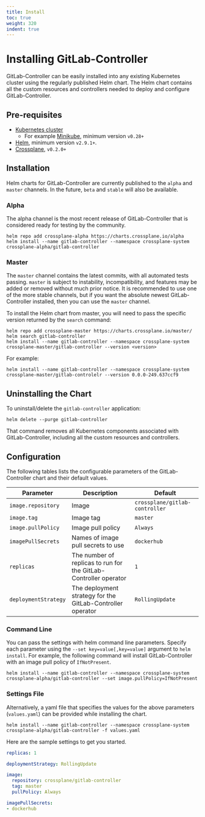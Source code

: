 ```yaml
---
title: Install
toc: true
weight: 320
indent: true
---
```

# Installing GitLab-Controller

GitLab-Controller can be easily installed into any existing Kubernetes cluster using the regularly published Helm chart.
The Helm chart contains all the custom resources and controllers needed to deploy and configure GitLab-Controller.

## Pre-requisites

* [Kubernetes cluster](https://kubernetes.io/docs/setup/)
  * For example [Minikube](https://kubernetes.io/docs/tasks/tools/install-minikube/), minimum version `v0.28+`
* [Helm](https://docs.helm.sh/using_helm/), minimum version `v2.9.1+`.
* [Crossplane](https://github.com/crossplaneio/crossplane), `v0.2.0+`

## Installation

Helm charts for GitLab-Controller are currently published to the `alpha` and `master` channels.
In the future, `beta` and `stable` will also be available.

### Alpha

The alpha channel is the most recent release of GitLab-Controller that is considered ready for testing by the community.

```console
helm repo add crossplane-alpha https://charts.crossplane.io/alpha
helm install --name gitlab-controller --namespace crossplane-system crossplane-alpha/gitlab-controller
```

### Master

The `master` channel contains the latest commits, with all automated tests passing.
`master` is subject to instability, incompatibility, and features may be added or removed without much prior notice.
It is recommended to use one of the more stable channels, but if you want the absolute newest GitLab-Controller 
installed, then you can use the `master` channel.

To install the Helm chart from master, you will need to pass the specific version returned by the `search` command:

```console
helm repo add crossplane-master https://charts.crossplane.io/master/
helm search gitlab-controller
helm install --name gitlab-controller --namespace crossplane-system crossplane-master/gitlab-controller --version <version>
```

For example:

```console
helm install --name gitlab-controller --namespace crossplane-system crossplane-master/gitlab-controlelr --version 0.0.0-249.637ccf9
```

## Uninstalling the Chart

To uninstall/delete the `gitlab-controller` application:

```console
helm delete --purge gitlab-controller
```

That command removes all Kubernetes components associated with GitLab-Controller, 
including all the custom resources and controllers.

## Configuration

The following tables lists the configurable parameters of the GitLab-Controller chart and their default values.

| Parameter                 | Description                                                     | Default                                                |
| ------------------------- | --------------------------------------------------------------- | ------------------------------------------------------ |
| `image.repository`        | Image                                                           | `crossplane/gitlab-controller`                                |
| `image.tag`               | Image tag                                                       | `master`                                               |
| `image.pullPolicy`        | Image pull policy                                               | `Always`                                               |
| `imagePullSecrets`        | Names of image pull secrets to use                              | `dockerhub`                                            |
| `replicas`                | The number of replicas to run for the GitLab-Controller operator       | `1`                                                    |
| `deploymentStrategy`      | The deployment strategy for the GitLab-Controller operator             | `RollingUpdate`                                        |

### Command Line

You can pass the settings with helm command line parameters.
Specify each parameter using the `--set key=value[,key=value]` argument to `helm install`.
For example, the following command will install GitLab-Controller with an image pull policy of `IfNotPresent`.

```console
helm install --name gitlab-controller --namespace crossplane-system crossplane-alpha/gitlab-controller --set image.pullPolicy=IfNotPresent
```

### Settings File

Alternatively, a yaml file that specifies the values for the above parameters (`values.yaml`) can be provided while installing the chart.

```console
helm install --name gitlab-controller --namespace crossplane-system crossplane-alpha/gitlab-controller -f values.yaml
```

Here are the sample settings to get you started.

```yaml
replicas: 1

deploymentStrategy: RollingUpdate

image:
  repository: crossplane/gitlab-controller
  tag: master
  pullPolicy: Always

imagePullSecrets:
- dockerhub
```
